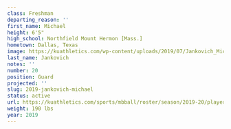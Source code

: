 ```yaml
---
class: Freshman
departing_reason: ''
first_name: Michael
height: 6'5"
high_school: Northfield Mount Hermon [Mass.]
hometown: Dallas, Texas
image: https://kuathletics.com/wp-content/uploads/2019/07/Jankovich_Michael_06132019.jpg
last_name: Jankovich
notes: ''
number: 20
position: Guard
projected: ''
slug: 2019-jankovich-michael
status: active
url: https://kuathletics.com/sports/mbball/roster/season/2019-20/player/michael-jankovich/
weight: 190 lbs
year: 2019
---
```

